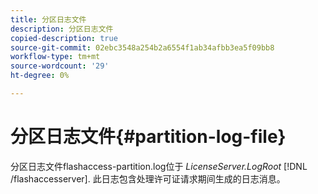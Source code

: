 ```yaml
---
title: 分区日志文件
description: 分区日志文件
copied-description: true
source-git-commit: 02ebc3548a254b2a6554f1ab34afbb3ea5f09bb8
workflow-type: tm+mt
source-wordcount: '29'
ht-degree: 0%

---
```


# 分区日志文件{#partition-log-file}

分区日志文件flashaccess-partition.log位于 *LicenseServer.LogRoot* [!DNL /flashaccesserver]. 此日志包含处理许可证请求期间生成的日志消息。
